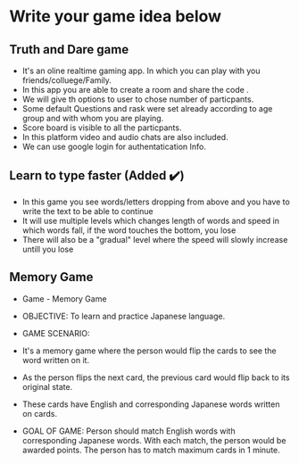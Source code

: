 # Write your game idea below

## Truth and Dare game 
* It's an oline realtime gaming app. In which you can play with you friends/colluege/Family.
* In this app you are able to create a room and share the code . 
* We will give th options to user to chose number of particpants.
* Some default Questions and rask were set already according to age group and with whom you are playing.
* Score board is visible to all the particpants.
* In this platform video and audio chats are also included.
* We can use google login for authentatication Info.

## Learn to type faster (Added ✔️)
* In this game you see words/letters dropping from above and you have to write the text to be able to continue
* It will use multiple levels which changes length of words and speed in which words fall, if the word touches the bottom, you lose
* There will also be a "gradual" level where the speed will slowly increase untill you lose

## Memory Game
* Game - Memory Game
* OBJECTIVE: To learn and practice Japanese language.

* GAME SCENARIO: 
* It's a memory game where the person would flip the cards to see the word written on it. 
* As the person flips the next card, the previous card would flip back to its original state.
* These cards have English and corresponding Japanese words written on cards.

* GOAL OF GAME: Person should match English words with corresponding Japanese words. With each match, the person would be awarded points. The person has to match maximum cards in 1 minute.
